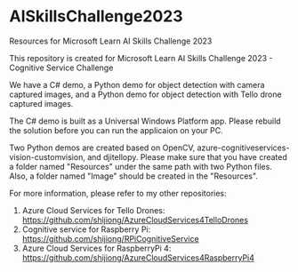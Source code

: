 # AISkillsChallenge2023
Resources for Microsoft Learn AI Skills Challenge 2023

This repository is created for Microsoft Learn AI Skills Challenge 2023 - Cognitive Service Challenge

We have a C# demo, a Python demo for object detection with camera captured images, and a Python demo for object detection with Tello drone captured images.

The C# demo is built as a Universal Windows Platform app. Please rebuild the solution before you can run the applicaion on your PC.

Two Python demos are created based on OpenCV, azure-cognitiveservices-vision-customvision, and djitellopy. Please make sure that you have created a folder named "Resources" under the same path with two Python files. Also, a folder named "Image" should be created in the "Resources".

For more information, please refer to my other repositories:

1. Azure Cloud Services for Tello Drones: https://github.com/shijiong/AzureCloudServices4TelloDrones
2. Cognitive service for Raspberry Pi: https://github.com/shijiong/RPiCognitiveService
3. Azure Cloud Services for RaspberryPi 4: https://github.com/shijiong/AzureCloudServices4RaspberryPi4
